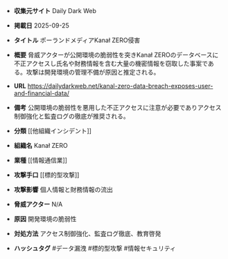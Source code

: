 - **収集元サイト**
Daily Dark Web

- **掲載日**
2025-09-25

- **タイトル**
ポーランドメディアKanał ZERO侵害

- **概要**
脅威アクターが公開環境の脆弱性を突きKanał ZEROのデータベースに不正アクセスし氏名や財務情報を含む大量の機密情報を窃取した事案である。攻撃は開発環境の管理不備が原因と推定される。

- **URL**
https://dailydarkweb.net/kanal-zero-data-breach-exposes-user-and-financial-data/

- **備考**
公開環境の脆弱性を悪用した不正アクセスに注意が必要でありアクセス制御強化と監査ログの徹底が推奨される。

- **分類**
[[他組織インシデント]]

- **組織名**
Kanał ZERO

- **業種**
[[情報通信業]]

- **攻撃手口**
[[標的型攻撃]]

- **攻撃影響**
個人情報と財務情報の流出

- **脅威アクター**
N/A

- **原因**
開発環境の脆弱性

- **対処方法**
アクセス制御強化、監査ログ徹底、教育啓発

- **ハッシュタグ**
#データ漏洩 #標的型攻撃 #情報セキュリティ
